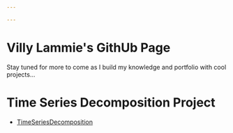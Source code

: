 ```yaml
---

---
```



# Villy Lammie's GithUb Page

Stay tuned for more to come as I build my knowledge and portfolio with cool projects...





# Time Series Decomposition Project

- [TimeSeriesDecomposition](/timeseries/index.md)
